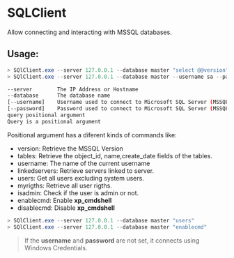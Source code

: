 # SQLClient
Allow connecting and interacting with MSSQL databases.

## Usage:

```powershell
> SQlClient.exe --server 127.0.0.1 --database master "select @@version"
> SQlClient.exe --server 127.0.0.1 --database master --username sa --password sa "select @@version"
```

```bash
--server        The IP Address or Hostname
--database      The database name
[--username]    Username used to connect to Microsoft SQL Server (MSSQL)
[--password]    Password used to connect to Microsoft SQL Server (MSSQL)
query positional argument
Query is a positional argument
```

Positional argument has a diferent kinds of commands like:

* version: Retrieve the MSSQL Version
* tables: Retrieve the object_id, name,create_date fields of the tables.
* username: The name of the current username
* linkedservers: Retrieve servers linked to server.
* users: Get all users excluding system users.
* myrigths: Retrieve all user rigths.
* isadmin: Check if the user is admin or not.
* enablecmd: Enable **xp_cmdshell**
* disablecmd: Disable **xp_cmdshell**

```powershell
> SQlClient.exe --server 127.0.0.1 --database master "users"
> SQlClient.exe --server 127.0.0.1 --database master "enablecmd"
```

> If the **username** and **password** are not set, it connects using Windows Credentials.

